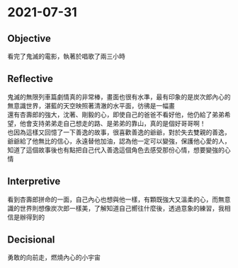 # 2021-07-31

## Objective

看完了鬼滅的電影，執著於唱歌了兩三小時

## Reflective

鬼滅的無限列車篇劇情真的非常棒，畫面也很有水準，最有印象的是炭次郎內心的無意識世界，湛藍的天空映照著清澈的水平面，彷彿是一幅畫  
還有杏壽郎的強大，沈著、剛毅的心，即使自己的爸爸不看好他，他仍給了弟弟希望，他會支持弟弟走自己想走的路、是弟弟的靠山，真的是個好哥哥啊！  
也因為這樣又回憶了一下善逸的故事，很喜歡善逸的爺爺，對於失去雙親的善逸，爺爺給了他無比的信心，永遠替他加油，認為他一定可以變強，保護他心愛的人，知道了這個故事後也有點把自己代入善逸這個角色去感受那份心情，想要變強的心情

## Interpretive

看到杏壽郎拼命的一面，自己內心也想與他一樣，有顆既強大又溫柔的心，而無意識的世界則想像炭次郎一樣美，了解知道自己嚮往什麼後，透過意象的練習，我相信是辦得到的

## Decisional
勇敢的向前走，燃燒內心的小宇宙
